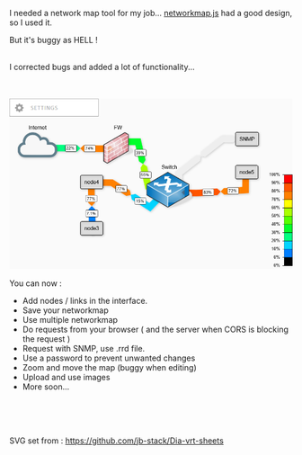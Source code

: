 

I needed a network map tool for my job... [networkmap.js](https://github.com/otm/networkmap.js) had a good design, so I used it.

But it's buggy as HELL !

<br/>
I corrected bugs and added a lot of functionality...
<br/>
<br/><br/>

![screenshot](img/networkmap.png)


You can now :

- Add nodes / links in the interface.
- Save your networkmap
- Use multiple networkmap
- Do requests from your browser ( and the server when CORS is blocking the request )
- Request with SNMP, use .rrd file.
- Use a password to prevent unwanted changes
- Zoom and move the map (buggy when editing)
- Upload and use images
- More soon...

<br/><br/><br/>


SVG set from : https://github.com/jb-stack/Dia-vrt-sheets
